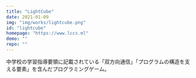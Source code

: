```yaml
---
title: "LightCube"
date: 2021-01-09 
img: "img/works/lightcube.png"
id: "lightcube"
homepage: "https://www.lccs.ml"
demo: ""
repo: ""
---
```

中学校の学習指導要領に記載されている「双方向通信」「プログラムの構造を支える要素」を含んだプログラミングゲーム。
